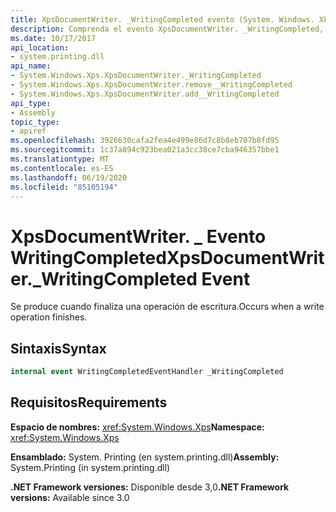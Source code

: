 ```yaml
---
title: XpsDocumentWriter. _WritingCompleted evento (System. Windows. XPS)
description: Comprenda el evento XpsDocumentWriter. _WritingCompleted, que se produce cuando finaliza una operación de escritura para un documento de XML Paper Specification (XPS) en .NET.
ms.date: 10/17/2017
api_location:
- system.printing.dll
api_name:
- System.Windows.Xps.XpsDocumentWriter._WritingCompleted
- System.Windows.Xps.XpsDocumentWriter.remove__WritingCompleted
- System.Windows.Xps.XpsDocumentWriter.add__WritingCompleted
api_type:
- Assembly
topic_type:
- apiref
ms.openlocfilehash: 3926630cafa2fea4e499e86d7c8b8eb707b8fd95
ms.sourcegitcommit: 1c37a894c923bea021a3cc38ce7cba946357bbe1
ms.translationtype: MT
ms.contentlocale: es-ES
ms.lasthandoff: 06/19/2020
ms.locfileid: "85105194"
---
```

# <a name="xpsdocumentwriter_writingcompleted-event"></a><span data-ttu-id="7e15a-103">XpsDocumentWriter. \_ Evento WritingCompleted</span><span class="sxs-lookup"><span data-stu-id="7e15a-103">XpsDocumentWriter.\_WritingCompleted Event</span></span>

<span data-ttu-id="7e15a-104">Se produce cuando finaliza una operación de escritura.</span><span class="sxs-lookup"><span data-stu-id="7e15a-104">Occurs when a write operation finishes.</span></span>

## <a name="syntax"></a><span data-ttu-id="7e15a-105">Sintaxis</span><span class="sxs-lookup"><span data-stu-id="7e15a-105">Syntax</span></span>

``` csharp
internal event WritingCompletedEventHandler _WritingCompleted
```

## <a name="requirements"></a><span data-ttu-id="7e15a-106">Requisitos</span><span class="sxs-lookup"><span data-stu-id="7e15a-106">Requirements</span></span>

<span data-ttu-id="7e15a-107">**Espacio de nombres:** <xref:System.Windows.Xps></span><span class="sxs-lookup"><span data-stu-id="7e15a-107">**Namespace:** <xref:System.Windows.Xps></span></span>

<span data-ttu-id="7e15a-108">**Ensamblado:** System. Printing (en system.printing.dll)</span><span class="sxs-lookup"><span data-stu-id="7e15a-108">**Assembly:** System.Printing (in system.printing.dll)</span></span>

<span data-ttu-id="7e15a-109">**.NET Framework versiones:** Disponible desde 3,0</span><span class="sxs-lookup"><span data-stu-id="7e15a-109">**.NET Framework versions:** Available since 3.0</span></span>
